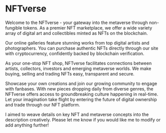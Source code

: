 # NFTverse
Welcome to the NFTverse - your gateway into the metaverse through non-fungible tokens. As a premier NFT marketplace, we offer a wide variety array of digital art and collectibles minted as NFTs on the blockchain. 

Our online galleries feature stunning works from top digital artists and photographers. You can purchase authentic NFTs directly through our site with cryptocurrency, confidently backed by blockchain verification.

As your one-stop NFT shop, NFTverse facilitates connections between artists, collectors, investors and emerging metaverse worlds. We make buying, selling and trading NFTs easy, transparent and secure.  

Showcase your own creations and join our growing community to engage with fanbases. With new pieces dropping daily from diverse genres, the NFTverse offers access to groundbreaking culture happening in real-time.  Let your imagination take flight by entering the future of digital ownership and trade through our NFT platform.

I aimed to weave details on key NFT and metaverse concepts into the description creatively. Please let me know if you would like me to modify or add anything further!
